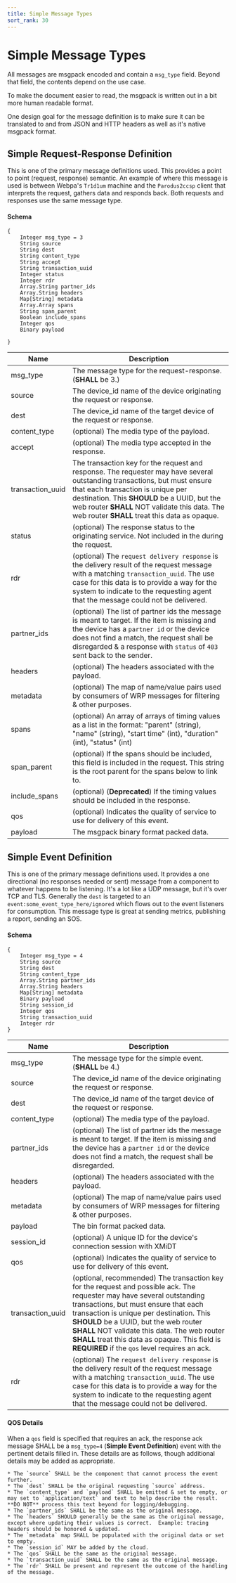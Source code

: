 ```yaml
---
title: Simple Message Types
sort_rank: 30
---
```


# Simple Message Types

All messages are msgpack encoded and contain a `msg_type` field.  Beyond that
field, the contents depend on the use case.

To make the document easier to read, the msgpack is written out in a bit more
human readable format.

One design goal for the message definition is to make sure it can be translated
to and from JSON and HTTP headers as well as it's native msgpack format.

## Simple Request-Response Definition

This is one of the primary message definitions used.  This provides a point to
point (request, response) semantic.  An example of where this message is used is
between Webpa's `Tr1d1um` machine and the `Parodus2ccsp` client that interprets
the request, gathers data and responds back.  Both requests and responses use
the same message type.

#### Schema
~~~~~
{
    Integer msg_type = 3
    String source
    String dest
    String content_type
    String accept
    String transaction_uuid
    Integer status
    Integer rdr
    Array.String partner_ids
    Array.String headers
    Map[String] metadata
    Array.Array spans
    String span_parent
    Boolean include_spans
    Integer qos
    Binary payload

}
~~~~~

Name | Description
-----|--------------
msg_type | The message type for the request-response.  (**SHALL** be 3.)
source | The device_id name of the device originating the request or response.
dest | The device_id name of the target device of the request or response.
content_type | (optional) The media type of the payload.
accept | (optional) The media type accepted in the response.
transaction_uuid | The transaction key for the request and response.  The requester may have several outstanding transactions, but must ensure that each transaction is unique per destination.  This **SHOULD** be a UUID, but the web router **SHALL** NOT validate this data.  The web router **SHALL** treat this data as opaque.
status | (optional) The response status to the originating service.  Not included in the during the request.
rdr | (optional) The `request delivery response` is the delivery result of the request message with a matching `transaction_uuid`.  The use case for this data is to provide a way for the system to indicate to the requesting agent that the message could not be delivered.
partner_ids | (optional) The list of partner ids the message is meant to target.  If the item is missing and the device has a `partner id` or the device does not find a match, the request shall be disregarded & a response with `status` of `403` sent back to the sender.
headers | (optional) The headers associated with the payload.
metadata | (optional) The map of name/value pairs used by consumers of WRP messages for filtering & other purposes.
spans | (optional) An array of arrays of timing values as a list in the format: "parent" (string), "name" (string), "start time" (int), "duration" (int), "status" (int)
span_parent | (optional) If the spans should be included, this field is included in the request.  This string is the root parent for the spans below to link to.
include_spans | (optional) (**Deprecated**) If the timing values should be included in the response.
qos | (optional) Indicates the quality of service to use for delivery of this event.
payload | The msgpack binary format packed data.


## Simple Event Definition

This is one of the primary message definitions used.  It provides a one
directional (no responses needed or sent) message from a component to whatever
happens to be listening.  It's a lot like a UDP message, but it's over TCP and
TLS.  Generally the `dest` is targeted to an `event:some_event_type_here/ignored`
which flows out to the event listeners for consumption.  This message type is
great at sending metrics, publishing a report, sending an SOS.

#### Schema

~~~~~
{
    Integer msg_type = 4
    String source
    String dest
    String content_type
    Array.String partner_ids
    Array.String headers
    Map[String] metadata
    Binary payload
    String session_id
    Integer qos
    String transaction_uuid
    Integer rdr
}
~~~~~

Name | Description
-----|--------------
msg_type | The message type for the simple event.  (**SHALL** be 4.)
source | The device_id name of the device originating the request or response.
dest | The device_id name of the target device of the request or response.
content_type | (optional) The media type of the payload.
partner_ids | (optional) The list of partner ids the message is meant to target.  If the item is missing and the device has a `partner id` or the device does not find a match, the request shall be disregarded.
headers | (optional) The headers associated with the payload.
metadata | (optional) The map of name/value pairs used by consumers of WRP messages for filtering & other purposes.
payload | The bin format packed data.
session_id | (optional) A unique ID for the device's connection session with XMiDT
qos | (optional) Indicates the quality of service to use for delivery of this event.
transaction_uuid | (optional, recommended) The transaction key for the request and possible ack.  The requester may have several outstanding transactions, but must ensure that each transaction is unique per destination.  This **SHOULD** be a UUID, but the web router **SHALL** NOT validate this data.  The web router **SHALL** treat this data as opaque.  This field is **REQUIRED** if the `qos` level requires an ack.
rdr | (optional) The `request delivery response` is the delivery result of the request message with a matching `transaction_uuid`.  The use case for this data is to provide a way for the system to indicate to the requesting agent that the message could not be delivered.

#### QOS Details

When a `qos` field is specified that requires an ack, the response ack message
SHALL be a `msg_type=4` (**Simple Event Definition**) event with the pertinent
details filled in.  These details are as follows, though additional details may
be added as appropriate.

    * The `source` SHALL be the component that cannot process the event further.
    * The `dest` SHALL be the original requesting `source` address.
    * The `content_type` and `payload` SHALL be omitted & set to empty, or may set to `application/text` and text to help describe the result.  **DO NOT** process this text beyond for logging/debugging.
    * The `partner_ids` SHALL be the same as the original message.
    * The `headers` SHOULD generally be the same as the original message, except where updating their values is correct.  Example: tracing headers should be honored & updated.
    * The `metadata` map SHALL be populated with the original data or set to empty.
    * The `session_id` MAY be added by the cloud.
    * The `qos` SHALL be the same as the original message.
    * The `transaction_uuid` SHALL be the same as the original message.
    * The `rdr` SHALL be present and represent the outcome of the handling of the message.
